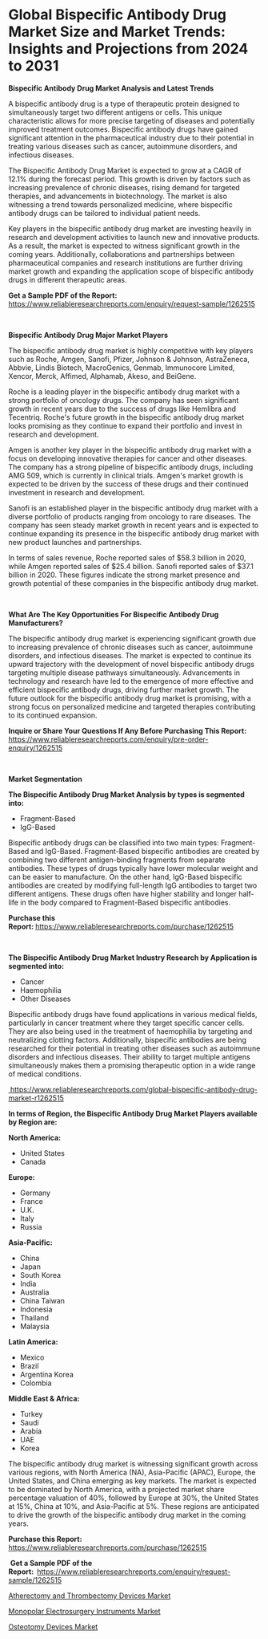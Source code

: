 <p><h1>Global Bispecific Antibody Drug Market Size and Market Trends: Insights and Projections from 2024 to 2031</h1></p><p><strong>Bispecific Antibody Drug Market Analysis and Latest Trends</strong></p>
<p><p>A bispecific antibody drug is a type of therapeutic protein designed to simultaneously target two different antigens or cells. This unique characteristic allows for more precise targeting of diseases and potentially improved treatment outcomes. Bispecific antibody drugs have gained significant attention in the pharmaceutical industry due to their potential in treating various diseases such as cancer, autoimmune disorders, and infectious diseases.</p><p>The Bispecific Antibody Drug Market is expected to grow at a CAGR of 12.1% during the forecast period. This growth is driven by factors such as increasing prevalence of chronic diseases, rising demand for targeted therapies, and advancements in biotechnology. The market is also witnessing a trend towards personalized medicine, where bispecific antibody drugs can be tailored to individual patient needs.</p><p>Key players in the bispecific antibody drug market are investing heavily in research and development activities to launch new and innovative products. As a result, the market is expected to witness significant growth in the coming years. Additionally, collaborations and partnerships between pharmaceutical companies and research institutions are further driving market growth and expanding the application scope of bispecific antibody drugs in different therapeutic areas.</p></p>
<p><strong>Get a Sample PDF of the Report:&nbsp;</strong> <a href="https://www.reliableresearchreports.com/enquiry/request-sample/1262515">https://www.reliableresearchreports.com/enquiry/request-sample/1262515</a></p>
<p>&nbsp;</p>
<p><strong>Bispecific Antibody Drug Major Market Players</strong></p>
<p><p>The bispecific antibody drug market is highly competitive with key players such as Roche, Amgen, Sanofi, Pfizer, Johnson & Johnson, AstraZeneca, Abbvie, Lindis Biotech, MacroGenics, Genmab, Immunocore Limited, Xencor, Merck, Affimed, Alphamab, Akeso, and BeiGene.</p><p>Roche is a leading player in the bispecific antibody drug market with a strong portfolio of oncology drugs. The company has seen significant growth in recent years due to the success of drugs like Hemlibra and Tecentriq. Roche's future growth in the bispecific antibody drug market looks promising as they continue to expand their portfolio and invest in research and development.</p><p>Amgen is another key player in the bispecific antibody drug market with a focus on developing innovative therapies for cancer and other diseases. The company has a strong pipeline of bispecific antibody drugs, including AMG 509, which is currently in clinical trials. Amgen's market growth is expected to be driven by the success of these drugs and their continued investment in research and development.</p><p>Sanofi is an established player in the bispecific antibody drug market with a diverse portfolio of products ranging from oncology to rare diseases. The company has seen steady market growth in recent years and is expected to continue expanding its presence in the bispecific antibody drug market with new product launches and partnerships.</p><p>In terms of sales revenue, Roche reported sales of $58.3 billion in 2020, while Amgen reported sales of $25.4 billion. Sanofi reported sales of $37.1 billion in 2020. These figures indicate the strong market presence and growth potential of these companies in the bispecific antibody drug market.</p></p>
<p>&nbsp;</p>
<p><strong>What Are The Key Opportunities For Bispecific Antibody Drug Manufacturers?</strong></p>
<p><p>The bispecific antibody drug market is experiencing significant growth due to increasing prevalence of chronic diseases such as cancer, autoimmune disorders, and infectious diseases. The market is expected to continue its upward trajectory with the development of novel bispecific antibody drugs targeting multiple disease pathways simultaneously. Advancements in technology and research have led to the emergence of more effective and efficient bispecific antibody drugs, driving further market growth. The future outlook for the bispecific antibody drug market is promising, with a strong focus on personalized medicine and targeted therapies contributing to its continued expansion.</p></p>
<p><strong>Inquire or Share Your Questions If Any Before Purchasing This Report:</strong> <a href="https://www.reliableresearchreports.com/enquiry/pre-order-enquiry/1262515">https://www.reliableresearchreports.com/enquiry/pre-order-enquiry/1262515</a></p>
<p>&nbsp;</p>
<p><strong>Market Segmentation</strong></p>
<p><strong>The Bispecific Antibody Drug Market Analysis by types is segmented into:</strong></p>
<p><ul><li>Fragment-Based</li><li>IgG-Based</li></ul></p>
<p><p>Bispecific antibody drugs can be classified into two main types: Fragment-Based and IgG-Based. Fragment-Based bispecific antibodies are created by combining two different antigen-binding fragments from separate antibodies. These types of drugs typically have lower molecular weight and can be easier to manufacture. On the other hand, IgG-Based bispecific antibodies are created by modifying full-length IgG antibodies to target two different antigens. These drugs often have higher stability and longer half-life in the body compared to Fragment-Based bispecific antibodies.</p></p>
<p><strong>Purchase this Report:&nbsp;</strong><a href="https://www.reliableresearchreports.com/purchase/1262515">https://www.reliableresearchreports.com/purchase/1262515</a></p>
<p>&nbsp;</p>
<p><strong>The Bispecific Antibody Drug Market Industry Research by Application is segmented into:</strong></p>
<p><ul><li>Cancer</li><li>Haemophilia</li><li>Other Diseases</li></ul></p>
<p><p>Bispecific antibody drugs have found applications in various medical fields, particularly in cancer treatment where they target specific cancer cells. They are also being used in the treatment of haemophilia by targeting and neutralizing clotting factors. Additionally, bispecific antibodies are being researched for their potential in treating other diseases such as autoimmune disorders and infectious diseases. Their ability to target multiple antigens simultaneously makes them a promising therapeutic option in a wide range of medical conditions.</p></p>
<p><a href="https://www.reliableresearchreports.com/global-bispecific-antibody-drug-market-r1262515">&nbsp;https://www.reliableresearchreports.com/global-bispecific-antibody-drug-market-r1262515</a></p>
<p><strong>In terms of Region, the Bispecific Antibody Drug Market Players available by Region are:</strong></p>
<p>
    <p> <strong> North America: </strong>
        <ul>
            <li>United States</li>
            <li>Canada</li>
        </ul>
        </p> 
    <p> <strong> Europe: </strong>
        <ul>
            <li>Germany</li>
            <li>France</li>
            <li>U.K.</li>
            <li>Italy</li>
            <li>Russia</li>
        </ul>
        </p> 
    <p> <strong> Asia-Pacific: </strong>
        <ul>
            <li>China</li>
            <li>Japan</li>
            <li>South Korea</li>
            <li>India</li>
            <li>Australia</li>
            <li>China Taiwan</li>
            <li>Indonesia</li>
            <li>Thailand</li>
            <li>Malaysia</li>
        </ul>
        </p> 
    <p> <strong> Latin America: </strong>
        <ul>
            <li>Mexico</li>
            <li>Brazil</li>
            <li>Argentina Korea</li>
            <li>Colombia</li>
        </ul>
        </p> 
    <p> <strong> Middle East & Africa: </strong>
        <ul>
            <li>Turkey</li>
            <li>Saudi</li>
            <li>Arabia</li>
            <li>UAE</li>
            <li>Korea</li>
        </ul>
    </p>
    </p>
<p><p>The bispecific antibody drug market is witnessing significant growth across various regions, with North America (NA), Asia-Pacific (APAC), Europe, the United States, and China emerging as key markets. The market is expected to be dominated by North America, with a projected market share percentage valuation of 40%, followed by Europe at 30%, the United States at 15%, China at 10%, and Asia-Pacific at 5%. These regions are anticipated to drive the growth of the bispecific antibody drug market in the coming years.</p></p>
<p><strong>Purchase this Report: </strong><a href="https://www.reliableresearchreports.com/purchase/1262515">https://www.reliableresearchreports.com/purchase/1262515</a></p>
<p>&nbsp;<strong>Get a Sample PDF of the Report:&nbsp;&nbsp;</strong><a href="https://www.reliableresearchreports.com/enquiry/request-sample/1262515">https://www.reliableresearchreports.com/enquiry/request-sample/1262515</a></p>
<p><strong></strong></p>
<p><p><a href="https://view.publitas.com/reportprime-1/atherectomy-and-thrombectomy-devices-market-outlook-industry-overview-and-forecast-2024-to-2031/">Atherectomy and Thrombectomy Devices Market</a></p><p><a href="https://view.publitas.com/reportprime-1/monopolar-electrosurgery-instruments-market-comprehensive-assessment-by-type-application-and-geography/">Monopolar Electrosurgery Instruments Market</a></p><p><a href="https://view.publitas.com/reportprime-1/osteotomy-devices-market-exploring-market-share-market-trends-and-future-growth/">Osteotomy Devices Market</a></p></p>